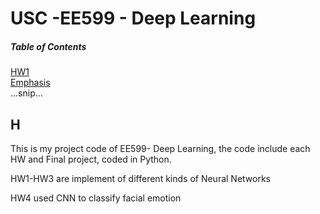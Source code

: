 # USC -EE599 - Deep Learning

##### Table of Contents  
[HW1](#headers)  
[Emphasis](#emphasis)  
...snip...    
<a name="headers"/>
## H

This is my project code of EE599- Deep Learning, the code include each HW and Final project, coded in Python.
<p>HW1-HW3 are implement of different kinds of Neural Networks </p>
HW4 used CNN to classify facial emotion 
